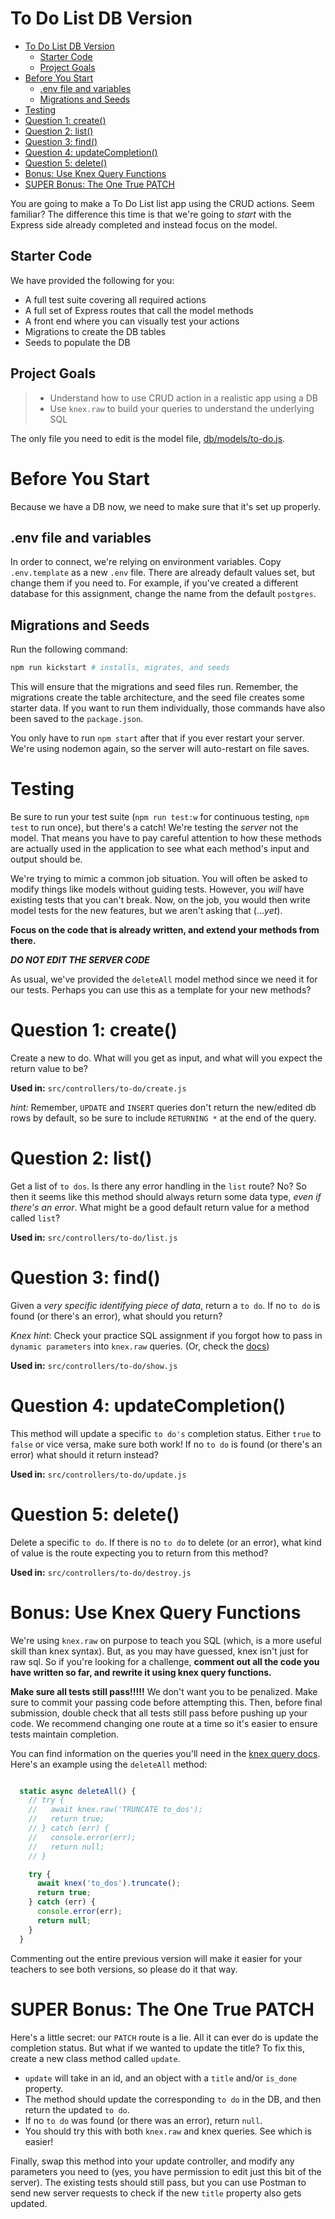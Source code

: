 # To Do List DB Version

- [To Do List DB Version](#to-do-list-db-version)
  - [Starter Code](#starter-code)
  - [Project Goals](#project-goals)
- [Before You Start](#before-you-start)
  - [.env file and variables](#env-file-and-variables)
  - [Migrations and Seeds](#migrations-and-seeds)
- [Testing](#testing)
- [Question 1: create()](#question-1-create)
- [Question 2: list()](#question-2-list)
- [Question 3: find()](#question-3-find)
- [Question 4: updateCompletion()](#question-4-updatecompletion)
- [Question 5: delete()](#question-5-delete)
- [Bonus: Use Knex Query Functions](#bonus-use-knex-query-functions)
- [SUPER Bonus: The One True PATCH](#super-bonus-the-one-true-patch)


You are going to make a To Do List list app using the CRUD actions. Seem familiar? The difference this time is that we're going to *start* with the Express side already completed and instead focus on the model.

## Starter Code
We have provided the following for you:
- A full test suite covering all required actions
- A full set of Express routes that call the model methods
- A front end where you can visually test your actions
- Migrations to create the DB tables
- Seeds to populate the DB

## Project Goals
  > - Understand how to use CRUD action in a realistic app using a DB
  > - Use `knex.raw` to build your queries to understand the underlying SQL

The only file you need to edit is the model file, [db/models/to-do.js](./src/db/models/to-do.js).

# Before You Start
Because we have a DB now, we need to make sure that it's set up properly.

## .env file and variables
In order to connect, we're relying on environment variables. Copy `.env.template` as a new `.env` file. There are already default values set, but change them if you need to. For example, if you've created a different database for this assignment, change the name from the default `postgres`.


## Migrations and Seeds
Run the following command:

```bash
npm run kickstart # installs, migrates, and seeds
```

This will ensure that the migrations and seed files run. Remember, the migrations create the table architecture, and the seed file creates some starter data. If you want to run them individually, those commands have also been saved to the `package.json`.

You only have to run `npm start` after that if you ever restart your server. We're using nodemon again, so the server will auto-restart on file saves.

# Testing
Be sure to run your test suite (`npm run test:w` for continuous testing, `npm test` to run once), but there's a catch! We're testing the *server* not the model. That means you have to pay careful attention to how these methods are actually used in the application to see what each method's input and output should be.

We're trying to mimic a common job situation. You will often be asked to modify things like models without guiding tests. However, you *will* have existing tests that you can't break. Now, on the job, you would then write model tests for the new features, but we aren't asking that (...*yet*).

**Focus on the code that is already written, and extend your methods from there.**

_**DO NOT EDIT THE SERVER CODE**_

As usual, we've provided the `deleteAll` model method since we need it for our tests. Perhaps you can use this as a template for your new methods?

# Question 1: create()
Create a new to do. What will you get as input, and what will you expect the return value to be?

**Used in:** `src/controllers/to-do/create.js`

*hint:* Remember, `UPDATE` and `INSERT` queries don't return the new/edited db rows by default, so be sure to include `RETURNING *` at the end of the query.


# Question 2: list()
Get a list of `to dos`. Is there any error handling in the `list` route? No? So then it seems like this method should always return some data type, *even if there's an error*. What might be a good default return value for a method called `list`?

**Used in:** `src/controllers/to-do/list.js`

# Question 3: find()
Given a *very specific identifying piece of data*, return a `to do`. If no `to do` is found (or there's an error), what should you return?

*Knex hint*: Check your practice SQL assignment if you forgot how to pass in `dynamic parameters` into `knex.raw` queries. (Or, check the [docs](https://knexjs.org/guide/raw.html))

**Used in:** `src/controllers/to-do/show.js`

# Question 4: updateCompletion()
This method will update a specific `to do's` completion status. Either `true` to `false` or vice versa, make sure both work! If no `to do` is found (or there's an error) what should it return instead?

**Used in:** `src/controllers/to-do/update.js`

# Question 5: delete()
Delete a specific `to do`. If there is no `to do` to delete (or an error), what kind of value is the route expecting you to return from this method?

**Used in:** `src/controllers/to-do/destroy.js`


# Bonus: Use Knex Query Functions
We're using `knex.raw` on purpose to teach you SQL (which, is a more useful skill than knex syntax). But, as you may have guessed, knex isn't just for raw sql. So if you're looking for a challenge, **comment out all the code you have written so far, and rewrite it using knex query functions.**

**Make sure all tests still pass!!!!!** We don't want you to be penalized. Make sure to commit your passing code before attempting this. Then, before final submission, double check that all tests still pass before pushing up your code. We recommend changing one route at a time so it's easier to ensure tests maintain completion.

You can find information on the queries you'll need in the [knex query docs](https://knexjs.org/guide/query-builder.html). Here's an example using the `deleteAll` method:

```js

  static async deleteAll() {
    // try {
    //   await knex.raw('TRUNCATE to_dos');
    //   return true;
    // } catch (err) {
    //   console.error(err);
    //   return null;
    // }

    try {
      await knex('to_dos').truncate();
      return true;
    } catch (err) {
      console.error(err);
      return null;
    }
  }
```
Commenting out the entire previous version will make it easier for your teachers to see both versions, so please do it that way.

# SUPER Bonus: The One True PATCH
Here's a little secret: our `PATCH` route is a lie. All it can ever do is update the completion status. But what if we wanted to update the title? To fix this, create a new class method called `update`.

- `update` will take in an id, and an object with a `title` and/or `is_done` property.
- The method should update the corresponding `to do` in the DB, and then return the updated `to do`.
- If no `to do` was found (or there was an error), return `null`.
- You should try this with both `knex.raw` and knex queries. See which is easier!

Finally, swap this method into your update controller, and modify any parameters you need to (yes, you have permission to edit just this bit of the server). The existing tests should still pass, but you can use Postman to send new server requests to check if the new `title` property also gets updated.

